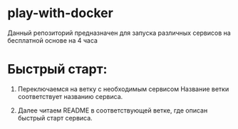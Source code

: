 # play-with-docker

Данный репозиторий предназначен для запуска
различных сервисов на бесплатной основе на 4 часа

# Быстрый старт:

1.  Переключаемся на ветку с необходимым сервисом
    Название ветки соответствует названию сервиса.

2.  Далее читаем README в соответствующей ветке,
    где описан быстрый старт сервиса.  